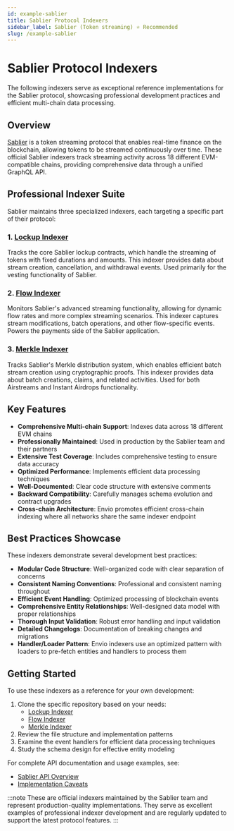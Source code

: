 ```yaml
---
id: example-sablier
title: Sablier Protocol Indexers
sidebar_label: Sablier (Token streaming) ⭐ Recommended
slug: /example-sablier
---
```


# Sablier Protocol Indexers

The following indexers serve as exceptional reference implementations for the Sablier protocol, showcasing professional development practices and efficient multi-chain data processing.

## Overview

[Sablier](https://sablier.com/) is a token streaming protocol that enables real-time finance on the blockchain, allowing tokens to be streamed continuously over time. These official Sablier indexers track streaming activity across 18 different EVM-compatible chains, providing comprehensive data through a unified GraphQL API.

## Professional Indexer Suite

Sablier maintains three specialized indexers, each targeting a specific part of their protocol:

### 1. [Lockup Indexer](https://github.com/sablier-labs/subgraphs/tree/main/apps/lockup-envio)

Tracks the core Sablier lockup contracts, which handle the streaming of tokens with fixed durations and amounts. This indexer provides data about stream creation, cancellation, and withdrawal events. Used primarily for the vesting functionality of Sablier.

### 2. [Flow Indexer](https://github.com/sablier-labs/subgraphs/tree/main/apps/flow-envio)

Monitors Sablier's advanced streaming functionality, allowing for dynamic flow rates and more complex streaming scenarios. This indexer captures stream modifications, batch operations, and other flow-specific events. Powers the payments side of the Sablier application.

### 3. [Merkle Indexer](https://github.com/sablier-labs/subgraphs/tree/main/apps/merkle-envio)

Tracks Sablier's Merkle distribution system, which enables efficient batch stream creation using cryptographic proofs. This indexer provides data about batch creations, claims, and related activities. Used for both Airstreams and Instant Airdrops functionality.

## Key Features

- **Comprehensive Multi-chain Support**: Indexes data across 18 different EVM chains
- **Professionally Maintained**: Used in production by the Sablier team and their partners
- **Extensive Test Coverage**: Includes comprehensive testing to ensure data accuracy
- **Optimized Performance**: Implements efficient data processing techniques
- **Well-Documented**: Clear code structure with extensive comments
- **Backward Compatibility**: Carefully manages schema evolution and contract upgrades
- **Cross-chain Architecture**: Envio promotes efficient cross-chain indexing where all networks share the same indexer endpoint

## Best Practices Showcase

These indexers demonstrate several development best practices:

- **Modular Code Structure**: Well-organized code with clear separation of concerns
- **Consistent Naming Conventions**: Professional and consistent naming throughout
- **Efficient Event Handling**: Optimized processing of blockchain events
- **Comprehensive Entity Relationships**: Well-designed data model with proper relationships
- **Thorough Input Validation**: Robust error handling and input validation
- **Detailed Changelogs**: Documentation of breaking changes and migrations
- **Handler/Loader Pattern**: Envio indexers use an optimized pattern with loaders to pre-fetch entities and handlers to process them

## Getting Started

To use these indexers as a reference for your own development:

1. Clone the specific repository based on your needs:
   - [Lockup Indexer](https://github.com/sablier-labs/subgraphs/tree/main/apps/lockup-envio)
   - [Flow Indexer](https://github.com/sablier-labs/subgraphs/tree/main/apps/flow-envio)
   - [Merkle Indexer](https://github.com/sablier-labs/subgraphs/tree/main/apps/merkle-envio)
2. Review the file structure and implementation patterns
3. Examine the event handlers for efficient data processing techniques
4. Study the schema design for effective entity modeling

For complete API documentation and usage examples, see:

- [Sablier API Overview](https://docs.sablier.com/api/overview#envio)
- [Implementation Caveats](https://docs.sablier.com/api/caveats)

:::note
These are official indexers maintained by the Sablier team and represent production-quality implementations. They serve as excellent examples of professional indexer development and are regularly updated to support the latest protocol features.
:::
